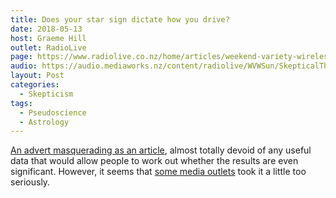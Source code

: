 ```yaml
---
title: Does your star sign dictate how you drive?
date: 2018-05-13
host: Graeme Hill
outlet: RadioLive
page: https://www.radiolive.co.nz/home/articles/weekend-variety-wireless/2018/05/skeptical-thoughts--healing-crystals---wondermins.html
audio: https://audio.mediaworks.nz/content/radiolive/WVWSun/SkepticalThoughts13_05_18.mp3
layout: Post
categories:
  - Skepticism
tags:
  - Pseudoscience
  - Astrology
---
```


[An advert masquerading as an article](https://www.goget.com.au/blog/goget-zodiac/), almost totally devoid of any useful data that would allow people to work out whether the results are even significant. However, it seems that [some media outlets](https://www.nzherald.co.nz/lifestyle/news/article.cfm?c_id=6&objectid=12044421) took it a little too seriously.

<!-- more -->
